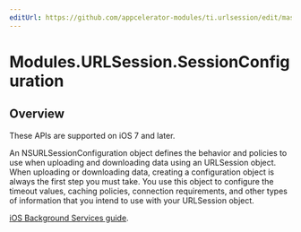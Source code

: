 ```yaml
---
editUrl: https://github.com/appcelerator-modules/ti.urlsession/edit/master/apidoc/SessionConfiguration.yml
---
```

# Modules.URLSession.SessionConfiguration

<TypeHeader/>

## Overview

These APIs are supported on iOS 7 and later.

An NSURLSessionConfiguration object defines the behavior and policies to use
when uploading and downloading data using an URLSession object. When uploading
or downloading data, creating a configuration object is always the first step
you must take. You use this object to configure the timeout values, caching
policies, connection requirements, and other types of information that you
intend to use with your URLSession object.

[iOS Background Services guide](http://docs.appcelerator.com/titanium/latest/#!/guide/iOS_Background_Services).

<ApiDocs/>
